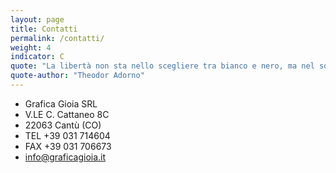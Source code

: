 ```yaml
---
layout: page
title: Contatti
permalink: /contatti/
weight: 4
indicator: C
quote: "La libertà non sta nello scegliere tra bianco e nero, ma nel sottrarsi a questa scelta prescritta."
quote-author: "Theodor Adorno"
---
```


- Grafica Gioia SRL
- V.LE C. Cattaneo 8C
- 22063 Cantù (CO)
- TEL +39 031 714604
- FAX +39 031 706673
- <info@graficagioia.it>
